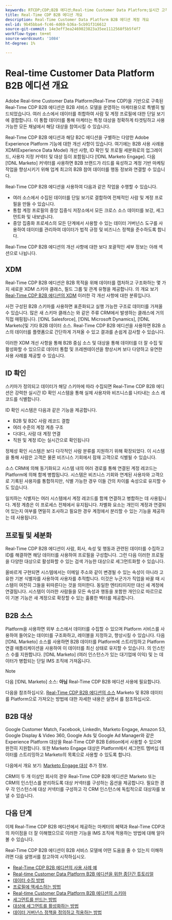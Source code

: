 ```yaml
---
keywords: RTCDP;CDP;B2B 에디션;Real-time Customer Data Platform;실시간 고객 데이터 플랫폼;실시간 cdp;b2b;cdp;고객 AI
title: Real-Time CDP B2B 에디션 개요
description: Real-Time Customer Data Platform B2B 에디션 계정 개요
exl-id: 9b45bba4-fc46-4d69-b36a-5cb91f316612
source-git-commit: 14e3eff3ea2469023823a35ee1112568f5b5f4f7
workflow-type: tm+mt
source-wordcount: '1084'
ht-degree: 1%

---
```


# Real-time Customer Data Platform B2B 에디션 개요

Adobe Real-time Customer Data Platform(Real-Time CDP)을 기반으로 구축된 Real-Time CDP B2B 에디션은 B2B 서비스 모델을 운영하는 마케터용으로 특별히 빌드되었습니다. 여러 소스에서 데이터를 취합하여 사람 및 계정 프로필에 대한 단일 보기에 결합합니다. 이 통합 데이터를 통해 마케터는 특정 대상을 정확하게 타겟팅하고 사용 가능한 모든 채널에서 해당 대상을 참여시킬 수 있습니다.

Real-Time CDP B2B 에디션과 해당 B2C 에디션을 구별하는 다양한 Adobe Experience Platform 기능에 대한 개선 사항이 있습니다. 여기에는 B2B 사용 사례용 XDM(Experience Data Model) 개선 사항, ID 확인 및 프로필 세분화로의 업그레이드, 사용자 지정 커넥터 및 대상 등이 포함됩니다 [!DNL Marketo Engage]. 다음 [!DNL Marketo] 커넥터를 사용하면 B2B 브랜드가 리드를 육성하고 계정 기반 마케팅 작업을 향상시키기 위해 업계 최고의 B2B 참여 데이터를 행동 정보와 연결할 수 있습니다.

Real-Time CDP B2B 에디션을 사용하여 다음과 같은 작업을 수행할 수 있습니다.

* 여러 소스에서 수집된 데이터를 단일 보기로 결합하여 전체적인 사람 및 계정 프로필을 만들 수 있습니다.
* 통합 계정 프로필의 중앙 집중식 저장소에서 모든 크로스 소스 데이터를 보강, 세그먼트화 및 내보냅니다.
* 중앙 집중화 프로세스의 모든 단계에서 사용할 수 있는 데이터 거버넌스 도구를 사용하여 데이터를 관리하여 데이터가 법적 규정 및 비즈니스 정책을 준수하도록 합니다.

Real-Time CDP B2B 에디션의 개선 사항에 대한 보다 포괄적인 세부 정보는 아래 섹션으로 나뉩니다.

## XDM

Real-Time CDP B2B 에디션은 B2B 목적을 위해 데이터를 캡처하고 구조화하는 몇 가지 새로운 XDM 스키마 클래스, 필드 그룹 및 관계 유형을 제공합니다. 의 개요 보기 [Real-Time CDP B2B 에디션의 XDM](./schemas/b2b.md) 이러한 각 개선 사항에 대한 분류입니다.

사전 구성된 B2B 스키마를 사용하면 표준화되고 실행 가능한 구조로 데이터를 가져올 수 있습니다. 많은 새 스키마 클래스는 와 같은 주류 CRM에서 발생하는 클래스에 거의 직접 매핑됩니다. [!DNL Salesforce], [!DNL Microsoft Dynamics], [!DNL Marketo]및 기타 B2B 데이터 소스. Real-Time CDP B2B 에디션을 사용하면 B2B 소스의 데이터를 플랫폼으로 간단하게 가져올 수 있고 결과를 손쉽게 감사할 수 있습니다.

이러한 XDM 개선 사항을 통해 B2B 중심 소스 및 대상을 통해 데이터를 더 잘 수집 및 활성화할 수 있으므로 데이터 통합 및 프레젠테이션을 향상시켜 보다 다양하고 유연한 사용 사례를 제공할 수 있습니다.

## ID 확인

스키마가 정의되고 데이터가 해당 스키마에 따라 수집되면 Real-Time CDP B2B 에디션은 강력한 실시간 ID 확인 시스템을 통해 실제 사용자와 비즈니스를 나타내는 소스 레코드를 식별합니다.

ID 확인 시스템은 다음과 같은 기능을 제공합니다.

* B2B 및 B2C 사람 레코드 결합
* 여러 수준의 계정 계층 구조
* 다대다, 사람 대 계정 연결
* 직원 및 계정 ID는 실시간으로 확인됩니다

정체성 확인 시스템은 보다 다각적인 사람 분류를 지원하기 위해 확장되었다. 이 시스템을 통해 사람은 고객은 물론 비즈니스 기회에서 잠재 고객으로 식별될 수 있습니다.

소스 CRM에 의해 동기화되고 시스템 내의 여러 경로를 통해 연결된 계정 레코드는 Platform에 의해 함께 병합됩니다. 시스템은 비즈니스 기회와 연계된 사용자와 고객으로 기록된 사용자를 통합하지만, 식별 가능한 경우 이들 간의 차이를 속성으로 유지할 수도 있습니다.

일치하는 식별자는 여러 시스템에서 계정 레코드를 함께 연결하고 병합하는 데 사용됩니다. 계정 계층은 이 프로세스 전체에서 유지됩니다. 차별화 요소는 개인이 계정과 연결되어 있는지 여부를 면밀히 조사하고 필요한 경우 계정에서 분리할 수 있는 기능을 제공하는 데 사용됩니다.

## 프로필 및 세분화

Real-Time CDP B2B 에디션이 사람, 회사, 속성 및 행동과 관련된 데이터를 수집하고 ID를 해결하면 해당 데이터를 사용하여 프로필을 구성합니다. 그런 다음 이러한 프로필을 다양한 대상으로 활성화할 수 있는 검색 가능한 대상으로 세그먼트화할 수 있습니다.

올바르게 구현되면 시스템에서는 이메일 주소와 같이 변경될 수 있는 속성이 아니라 고유한 기본 식별자를 사용하여 사용자를 추적합니다. 이것은 누군가가 직업을 바꿀 때 시스템이 여전히 그들을 뒤따른다는 것을 의미한다. 동일한 엔티티이지만 대신 새 계정에 연결됩니다. 시스템이 이러한 사람들을 모든 속성과 행동을 포함한 개인으로 따르므로 이 기본 기능은 새 계정으로 확장할 수 있는 훌륭한 벡터를 제공합니다.

## B2B 소스

Platform을 사용하면 외부 소스에서 데이터를 수집할 수 있으며 Platform 서비스를 사용하여 들어오는 데이터를 구조화하고, 레이블을 지정하고, 향상시킬 수 있습니다. 다음 [!DNL Marketo] 소스를 사용하면 B2B 데이터를 Platform에 스트리밍하고 Platform 연결 애플리케이션을 사용하여 이 데이터를 최신 상태로 유지할 수 있습니다. 의 인스턴스 수를 지원합니다. [!DNL Marketo] (여러 인스턴스가 있는 대기업에 이익) 및 는 데이터가 병합되는 단일 IMS 조직에 가져옵니다.

>[!NOTE]
>
>다음 [!DNL Marketo] 소스: **아님** Real-Time CDP B2B 에디션 사용에 필요합니다.

다음을 참조하십시오. [Real-Time CDP B2B 에디션의 소스](./sources/b2b.md) Marketo 및 B2B 데이터를 Platform으로 가져오는 방법에 대한 자세한 내용은 설명서 를 참조하십시오.

## B2B 대상

Google Customer Match, Facebook, LinkedIn, Marketo Engage, Amazon S3, Google Display &amp; Video 360, Google Ads 및 Google Ad Manager와 같은 Experience Platform 대상을 Real-Time CDP B2B Edition에서 사용할 수 있으며 완전히 지원합니다. 또한 Marketo Engage 대상은 Platform에서 세그먼트 멤버십 데이터를 스트리밍하고 Marketo의 목록으로 사용할 수 있도록 합니다.

다음에서 개요 보기: [Marketo Engage 대상](../destinations/catalog/adobe/marketo-engage.md) 추가 정보.

CRM이 두 개 이상인 회사의 경우 Real-Time CDP B2B 에디션은 Marketo 또는 CRM의 인스턴스를 분리하도록 대상 커넥터를 구성하는 옵션을 제공합니다. 필요한 경우 각 인스턴스에 대상 커넥터를 구성하고 각 CRM 인스턴스에 독립적으로 대상자를 보낼 수 있습니다.

## 다음 단계

이제 Real-Time CDP B2B 에디션에서 제공하는 마케터의 혜택과 Real-Time CDP과의 차이점을 더 잘 이해했으므로 이러한 기능을 IMS 조직에 적용하는 방법에 대해 알아볼 수 있습니다.

Real-Time CDP B2B 에디션이 B2B 서비스 모델에 어떤 도움을 줄 수 있는지 이해하려면 다음 설명서를 참고하여 시작하십시오.

* [Real-Time CDP B2B 에디션의 사용 사례 예](./b2b-use-case.md)
* [Real-time Customer Data Platform B2B 에디션을 위한 종단간 튜토리얼](./b2b-tutorial.md)
* [데이터 수집 방법](./sources/b2b.md)
* [프로필에 액세스하는 방법](./profile/profile-overview.md)
* [Real-time Customer Data Platform B2B 에디션의 스키마](./schemas/b2b.md)
* [세그먼트를 만드는 방법](./segmentation/b2b.md)
* [대상에 세그먼트를 활성화하는 방법](./destinations/b2b.md)
* [데이터 거버넌스 정책을 정의하고 적용하는 방법](./privacy/data-governance-overview.md)
